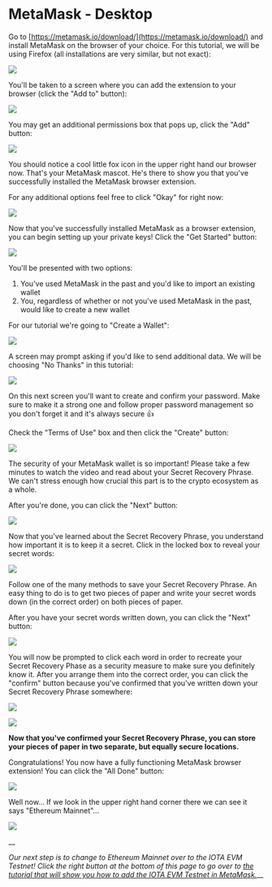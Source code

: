 # MetaMask - Desktop

Go to [https://metamask.io/download/](https://metamask.io/download/) and install MetaMask on the browser of your choice. For this tutorial, we will be using Firefox (all installations are very similar, but not exact):

![](<../../../.gitbook/assets/image (12) (1).png>)

You'll be taken to a screen where you can add the extension to your browser (click the "Add to" button):

![](<../../../.gitbook/assets/image (9) (1) (1).png>)

You may get an additional permissions box that pops up, click the "Add" button:

![](<../../../.gitbook/assets/image (20).png>)

You should notice a cool little fox icon in the upper right hand our browser now. That's your MetaMask mascot. He's there to show you that you've successfully installed the MetaMask browser extension.&#x20;

For any additional options feel free to click "Okay" for right now:

![](<../../../.gitbook/assets/image (10) (1) (1).png>)

Now that you've successfully installed MetaMask as a browser extension, you can begin setting up your private keys! Click the "Get Started" button:

![](<../../../.gitbook/assets/image (6) (1).png>)

You'll be presented with two options:

1. You've used MetaMask in the past and you'd like to import an existing wallet
2. You, regardless of whether or not you've used MetaMask in the past, would like to create a new wallet

For our tutorial we're going to "Create a Wallet":

![](<../../../.gitbook/assets/image (3) (1).png>)

A screen may prompt asking if you'd like to send additional data. We will be choosing "No Thanks" in this tutorial:

![](<../../../.gitbook/assets/image (1).png>)

On this next screen you'll want to create and confirm your password. Make sure to make it a strong one and follow proper password management so you don't forget it and it's always secure :thumbsup:

Check the "Terms of Use" box and then click the "Create" button:

![](<../../../.gitbook/assets/image (23).png>)

The security of your MetaMask wallet is so important! Please take a few minutes to watch the video and read about your Secret Recovery Phrase. We can't stress enough how crucial this part is to the crypto ecosystem as a whole.

After you're done, you can click the "Next" button:

![](<../../../.gitbook/assets/image (19).png>)

Now that you've learned about the Secret Recovery Phrase, you understand how important it is to keep it a secret. Click in the locked box to reveal your secret words:

![](<../../../.gitbook/assets/image (1) (1).png>)

Follow one of the many methods to save your Secret Recovery Phrase. An easy thing to do is to get two pieces of paper and write your secret words down (in the correct order) on both pieces of paper.

After you have your secret words written down, you can click the "Next" button:

![](<../../../.gitbook/assets/image (8) (1).png>)

You will now be prompted to click each word in order to recreate your Secret Recovery Phase as a security measure to make sure you definitely know it. After you arrange them into the correct order, you can click the "confirm" button because you've confirmed that you've written down your Secret Recovery Phrase somewhere:

![](<../../../.gitbook/assets/image (22) (1) (1).png>)

![](<../../../.gitbook/assets/image (14) (1).png>)

**Now that you've confirmed your Secret Recovery Phrase, you can store your pieces of paper in two separate, but equally secure locations.**



Congratulations! You now have a fully functioning MetaMask browser extension! You can click the "All Done" button:

![](<../../../.gitbook/assets/image (18).png>)

Well now... If we look in the upper right hand corner there we can see it says "Ethereum Mainnet"...&#x20;

![](<../../../.gitbook/assets/image (21) (1).png>)

__

_Our next step is to change to Ethereum Mainnet over to the IOTA EVM Testnet! Click the right button at the bottom of this page to go over to_ [_the tutorial that will show you how to add the IOTA EVM Testnet in MetaMask._](adding-the-iota-evm-network-desktop.md)__
